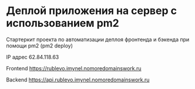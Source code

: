 # Деплой приложения на сервер с использованием pm2

Стартеркит проекта по автоматизации деплоя фронтенда и бэкенда при помощи pm2 (pm2 deploy)

IP адрес 62.84.118.63

Frontend https://rublevo.imynel.nomoredomainswork.ru

Backend https://api.rublevo.imynel.nomoredomainswork.ru
